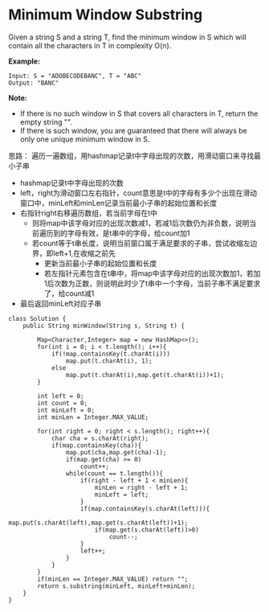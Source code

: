 # Minimum Window Substring

Given a string S and a string T, find the minimum window in S which will contain all the characters in T in complexity O(n).

**Example:**
```
Input: S = "ADOBECODEBANC", T = "ABC"
Output: "BANC"
```

**Note:**

* If there is no such window in S that covers all characters in T, return the empty string "".
* If there is such window, you are guaranteed that there will always be only one unique minimum window in S.

思路：
遍历一遍数组，用hashmap记录t中字母出现的次数，用滑动窗口来寻找最小子串

* hashmap记录t中字母出现的次数
* left，right为滑动窗口左右指针，count意思是t中的字母有多少个出现在滑动窗口中，minLeft和minLen记录当前最小子串的起始位置和长度
* 右指针right右移遍历数组，若当前字母在t中
  * 则将map中该字母对应的出现次数减1，若减1后次数仍为非负数，说明当前遍历到的字母有效，是t串中的字母，给count加1
  * 若count等于t串长度，说明当前窗口属于满足要求的子串，尝试收缩左边界，即left+1,在收缩之前先
    * 更新当前最小子串的起始位置和长度
    * 若左指针元素包含在t串中，将map中该字母对应的出现次数加1，若加1后次数为正数，则说明此时少了t串中一个字母，当前子串不满足要求了，给count减1
* 最后返回minLeft对应子串
```
class Solution {
    public String minWindow(String s, String t) {
        
        Map<Character,Integer> map = new HashMap<>();
        for(int i = 0; i < t.length(); i++){
            if(!map.containsKey(t.charAt(i)))
                map.put(t.charAt(i), 1);
            else
                map.put(t.charAt(i),map.get(t.charAt(i))+1);
        }
        
        int left = 0;
        int count = 0;
        int minLeft = 0;
        int minLen = Integer.MAX_VALUE;
  
        for(int right = 0; right < s.length(); right++){
            char cha = s.charAt(right);
            if(map.containsKey(cha)){
                map.put(cha,map.get(cha)-1);
                if(map.get(cha) >= 0)
                    count++;
                while(count == t.length()){
                    if(right - left + 1 < minLen){
                        minLen = right - left + 1;
                        minLeft = left;
                    }
                    if(map.containsKey(s.charAt(left))){
                        map.put(s.charAt(left),map.get(s.charAt(left))+1);
                        if(map.get(s.charAt(left))>0)
                            count--;
                    }
                    left++;
                }
            }
        }
        if(minLen == Integer.MAX_VALUE) return "";
        return s.substring(minLeft, minLeft+minLen);
    }
}
```
